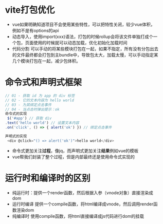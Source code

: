 # vite打包优化
- vue如果明确知道项目不会使用某些特性，可以把特性关闭，较少vue体积，例如不是有options的api
- 动态导入，使用import(xxx)语法，打包的时候rollup会将该文件单独打成个一个包，页面使用的时候就可以动态加载，优化初始化加载时间
- 代码分割 可以手动的将某些模块打包在一起，如果不指定，所有没有分包出去的文件最终都会打包到主bundle中，导致包太大，加载太慢，可以手动指定某几个模块打包在一起，减少包体积。

# 命令式和声明式框架
```js
// 01 - 获取 id 为 app 的 div 标签
// 02 - 它的文本内容为 hello world
// 03 - 为其绑定点击事件
// 04 - 当点击时弹出提示：ok
命令式的实现
 $('#app') // 获取 div
.text('hello world') // 设置文本内容
.on('click', () => { alert('ok') }) // 绑定点击事件

声明式的实现
 <div @click="() => alert('ok')">hello world</div>
```
- 命令式更加关注**过程**，像jq，而声明式更加关注**结果**例如vue的模板
- vue帮我们封装了整个过程，但是内部最终还是使用命令式实现的

# 运行时和编译时的区别
- 纯运行时：提供一个render函数，然后根据入参（vnode对象）直接渲染成dom
- 运行时编译 提供一个compile函数，将html编译成vnode，然后调用render函数渲染dom
- 纯编译时 使用compile函数，将html直接编译成js代码进行dom的挂载
